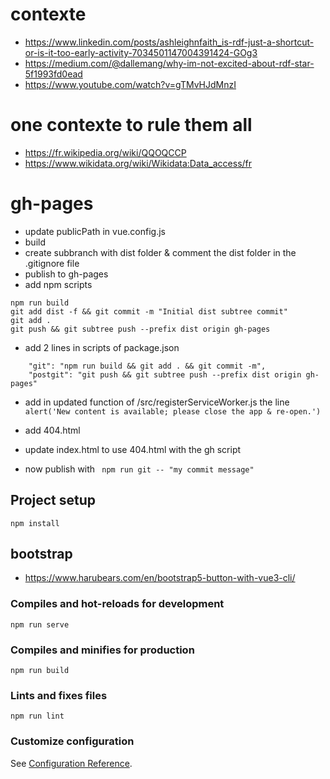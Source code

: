 # contexte

- https://www.linkedin.com/posts/ashleighnfaith_is-rdf-just-a-shortcut-or-is-it-too-early-activity-7034501147004391424-GOg3
- https://medium.com/@dallemang/why-im-not-excited-about-rdf-star-5f1993fd0ead
- https://www.youtube.com/watch?v=gTMvHJdMnzI

# one contexte to rule them all 
- https://fr.wikipedia.org/wiki/QQOQCCP
- https://www.wikidata.org/wiki/Wikidata:Data_access/fr



# gh-pages
- update publicPath in vue.config.js
- build 
- create subbranch with dist folder & comment the dist folder in the .gitignore file
- publish to gh-pages
- add npm scripts


```
npm run build
git add dist -f && git commit -m "Initial dist subtree commit"
git add .
git push && git subtree push --prefix dist origin gh-pages
```
- add 2 lines in scripts of package.json
```
    "git": "npm run build && git add . && git commit -m",
    "postgit": "git push && git subtree push --prefix dist origin gh-pages"
```
- add in updated function of /src/registerServiceWorker.js the line `alert('New content is available; please close the app & re-open.')`

- add 404.html
- update index.html to use 404.html with the gh script


- now publish with `  npm run git -- "my commit message"  `



## Project setup
```
npm install
```

## bootstrap
- https://www.harubears.com/en/bootstrap5-button-with-vue3-cli/

### Compiles and hot-reloads for development
```
npm run serve
```

### Compiles and minifies for production
```
npm run build
```

### Lints and fixes files
```
npm run lint
```

### Customize configuration
See [Configuration Reference](https://cli.vuejs.org/config/).
